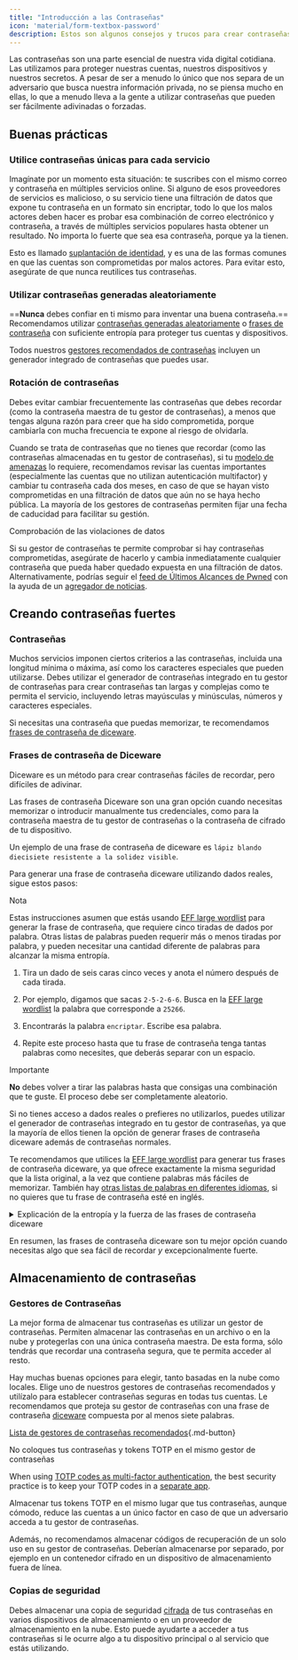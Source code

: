 ```yaml
---
title: "Introducción a las Contraseñas"
icon: 'material/form-textbox-password'
description: Estos son algunos consejos y trucos para crear contraseñas más seguras y mantener a salvo tus cuentas.
---
```


Las contraseñas son una parte esencial de nuestra vida digital cotidiana. Las utilizamos para proteger nuestras cuentas, nuestros dispositivos y nuestros secretos. A pesar de ser a menudo lo único que nos separa de un adversario que busca nuestra información privada, no se piensa mucho en ellas, lo que a menudo lleva a la gente a utilizar contraseñas que pueden ser fácilmente adivinadas o forzadas.

## Buenas prácticas

### Utilice contraseñas únicas para cada servicio

Imagínate por un momento esta situación: te suscribes con el mismo correo y contraseña en múltiples servicios online. Si alguno de esos proveedores de servicios es malicioso, o su servicio tiene una filtración de datos que expone tu contraseña en un formato sin encriptar, todo lo que los malos actores deben hacer es probar esa combinación de correo electrónico y contraseña, a través de múltiples servicios populares hasta obtener un resultado. No importa lo fuerte que sea esa contraseña, porque ya la tienen.

Esto es llamado [suplantación de identidad](https://en.wikipedia.org/wiki/Credential_stuffing), y es una de las formas comunes en que las cuentas son comprometidas por malos actores. Para evitar esto, asegúrate de que nunca reutilices tus contraseñas.

### Utilizar contraseñas generadas aleatoriamente

==**Nunca** debes confiar en ti mismo para inventar una buena contraseña.== Recomendamos utilizar [contraseñas generadas aleatoriamente](#passwords) o [frases de contraseña](#diceware-passphrases) con suficiente entropía para proteger tus cuentas y dispositivos.

Todos nuestros [gestores recomendados de contraseñas](../passwords.md) incluyen un generador integrado de contraseñas que puedes usar.

### Rotación de contraseñas

Debes evitar cambiar frecuentemente las contraseñas que debes recordar (como la contraseña maestra de tu gestor de contraseñas), a menos que tengas alguna razón para creer que ha sido comprometida, porque cambiarla con mucha frecuencia te expone al riesgo de olvidarla.

Cuando se trata de contraseñas que no tienes que recordar (como las contraseñas almacenadas en tu gestor de contraseñas), si tu [modelo de amenazas](threat-modeling.md) lo requiere, recomendamos revisar las cuentas importantes (especialmente las cuentas que no utilizan autenticación multifactor) y cambiar tu contraseña cada dos meses, en caso de que se hayan visto comprometidas en una filtración de datos que aún no se haya hecho pública. La mayoría de los gestores de contraseñas permiten fijar una fecha de caducidad para facilitar su gestión.

<div class="admonition tip" markdown>
<p class="admonition-title">Comprobación de las violaciones de datos</p>

Si su gestor de contraseñas te permite comprobar si hay contraseñas comprometidas, asegúrate de hacerlo y cambia inmediatamente cualquier contraseña que pueda haber quedado expuesta en una filtración de datos. Alternativamente, podrías seguir el [feed de Últimos Alcances de Pwned](https://feeds.feedburner.com/HaveIBeenPwnedLatestBreaches) con la ayuda de un [agregador de noticias](../news-aggregators.md).

</div>

## Creando contraseñas fuertes

### Contraseñas

Muchos servicios imponen ciertos criterios a las contraseñas, incluida una longitud mínima o máxima, así como los caracteres especiales que pueden utilizarse. Debes utilizar el generador de contraseñas integrado en tu gestor de contraseñas para crear contraseñas tan largas y complejas como te permita el servicio, incluyendo letras mayúsculas y minúsculas, números y caracteres especiales.

Si necesitas una contraseña que puedas memorizar, te recomendamos [frases de contraseña de diceware](#diceware-passphrases).

### Frases de contraseña de Diceware

Diceware es un método para crear contraseñas fáciles de recordar, pero difíciles de adivinar.

Las frases de contraseña Diceware son una gran opción cuando necesitas memorizar o introducir manualmente tus credenciales, como para la contraseña maestra de tu gestor de contraseñas o la contraseña de cifrado de tu dispositivo.

Un ejemplo de una frase de contraseña de diceware es `lápiz blando diecisiete resistente a la solidez visible`.

Para generar una frase de contraseña diceware utilizando dados reales, sigue estos pasos:

<div class="admonition Note" markdown>
<p class="admonition-title">Nota</p>

Estas instrucciones asumen que estás usando [EFF large wordlist](https://eff.org/files/2016/07/18/eff_large_wordlist.txt) para generar la frase de contraseña, que requiere cinco tiradas de dados por palabra. Otras listas de palabras pueden requerir más o menos tiradas por palabra, y pueden necesitar una cantidad diferente de palabras para alcanzar la misma entropía.

</div>

1. Tira un dado de seis caras cinco veces y anota el número después de cada tirada.

2. Por ejemplo, digamos que sacas `2-5-2-6-6`. Busca en la [EFF large wordlist](https://eff.org/files/2016/07/18/eff_large_wordlist.txt) la palabra que corresponde a `25266`.

3. Encontrarás la palabra `encriptar`. Escribe esa palabra.

4. Repite este proceso hasta que tu frase de contraseña tenga tantas palabras como necesites, que deberás separar con un espacio.

<div class="admonition warning" markdown>
<p class="admonition-title">Importante</p>

**No** debes volver a tirar las palabras hasta que consigas una combinación que te guste. El proceso debe ser completamente aleatorio.

</div>

Si no tienes acceso a dados reales o prefieres no utilizarlos, puedes utilizar el generador de contraseñas integrado en tu gestor de contraseñas, ya que la mayoría de ellos tienen la opción de generar frases de contraseña diceware además de contraseñas normales.

Te recomendamos que utilices la [EFF large wordlist](https://eff.org/files/2016/07/18/eff_large_wordlist.txt) para generar tus frases de contraseña diceware, ya que ofrece exactamente la misma seguridad que la lista original, a la vez que contiene palabras más fáciles de memorizar. También hay [otras listas de palabras en diferentes idiomas](https://theworld.com/~reinhold/diceware.html#Diceware%20in%20Other%20Languages|outline), si no quieres que tu frase de contraseña esté en inglés.

<details class="note" markdown>
<summary>Explicación de la entropía y la fuerza de las frases de contraseña diceware</summary>

Para demostrar lo fuertes que son las frases de contraseña diceware, utilizaremos la frase de contraseña de siete palabras antes mencionada (`viewable fastness reluctant squishy seventeen shown pencil`) y [EFF large wordlist](https://eff.org/files/2016/07/18/eff_large_wordlist.txt) como ejemplo.

Una métrica para determinar la fuerza de una frase de contraseña diceware es cuánta entropía tiene. La entropía por palabra en una frase de contraseña diceware se calcula como <math> <mrow> <msub> <mtext>log</mtext> <mn>2</mn> </msub> <mo form="prefix" stretchy="false">(</mo> <mtext>PalabrasEnLista</mtext> <mo form="postfix" stretchy="false">)</mo> </mrow> </math> y la entropía global de la frase de contraseña se calcula como: <math> <mrow> <msub> <mtext>log</mtext> <mn>2</mn> </msub> <mo form="prefix" stretchy="false">(</mo> <msup> <mtext>PalabrasEnLista</mtext> <mtext>PalabrasEnFrase</mtext> </msup> <mo form="postfix" stretchy="false">)</mo> </mrow> </math>

Por tanto, cada palabra de la lista mencionada genera ~12,9 bits de entropía (<math> <mrow> <msub> <mtext>log</mtext> <mn>2</mn> </msub> <mo form="prefix" stretchy="false">(</mo> <mn>7776</mn> <mo form="postfix" stretchy="false">)</mo> </mrow> </math>), y una frase de contraseña de siete palabras derivada de ella tiene ~90,47 bits de entropía (<math> <mrow> <msub> <mtext>log</mtext> <mn>2</mn> </msub> <mo form="prefix" stretchy="false">(</mo> <msup> <mn>7776</mn> <mn>7</mn> </msup> <mo form="postfix" stretchy="false">)</mo> </mrow> </math>).

La [EFF large wordlist](https://eff.org/files/2016/07/18/eff_large_wordlist.txt) contiene 7776 palabras únicas. Para calcular la cantidad de posibles frases de contraseña, todo lo que tenemos que hacer es <math> <msup> <mtext>PalabrasEnLista</mtext> <mtext>PalabrasEnFrase</mtext> </msup> </math>o en nuestro caso, <math><msup><mn>7776</mn><mn>7</mn></msup></math>.

Pongamos todo esto en perspectiva: Una frase de siete palabras utilizando la [EFF large wordlist](https://eff.org/files/2016/07/18/eff_large_wordlist.txt) es una de las ~1.719.070.799.748.422.500.000.000.000 frases posibles.

Por término medio, se necesita probar el 50% de todas las combinaciones posibles para adivinar su frase. Teniendo esto en cuenta, incluso si tu adversario es capaz de realizar ~1.000.000.000.000 de intentos por segundo, aún tardaría ~27.255.689 años en adivinar tu frase de contraseña. Esto es así incluso si las siguientes cosas son ciertas:

- Tu adversario sabe que has utilizado el método diceware.
- Tu adversario conoce la lista de palabras específica que utilizaste.
- Tu adversario sabe cuántas palabras contiene tu frase de contraseña.

</details>

En resumen, las frases de contraseña diceware son tu mejor opción cuando necesitas algo que sea fácil de recordar *y* excepcionalmente fuerte.

## Almacenamiento de contraseñas

### Gestores de Contraseñas

La mejor forma de almacenar tus contraseñas es utilizar un gestor de contraseñas. Permiten almacenar las contraseñas en un archivo o en la nube y protegerlas con una única contraseña maestra. De esta forma, sólo tendrás que recordar una contraseña segura, que te permita acceder al resto.

Hay muchas buenas opciones para elegir, tanto basadas en la nube como locales. Elige uno de nuestros gestores de contraseñas recomendados y utilízalo para establecer contraseñas seguras en todas tus cuentas. Le recomendamos que proteja su gestor de contraseñas con una frase de contraseña [diceware](#diceware-passphrases) compuesta por al menos siete palabras.

[Lista de gestores de contraseñas recomendados](../passwords.md ""){.md-button}

<div class="admonition warning" markdown>
<p class="admonition-title">No coloques tus contraseñas y tokens TOTP en el mismo gestor de contraseñas</p>

When using [TOTP codes as multi-factor authentication](multi-factor-authentication.md#time-based-one-time-password-totp), the best security practice is to keep your TOTP codes in a [separate app](../multi-factor-authentication.md).

Almacenar tus tokens TOTP en el mismo lugar que tus contraseñas, aunque cómodo, reduce las cuentas a un único factor en caso de que un adversario acceda a tu gestor de contraseñas.

Además, no recomendamos almacenar códigos de recuperación de un solo uso en su gestor de contraseñas. Deberían almacenarse por separado, por ejemplo en un contenedor cifrado en un dispositivo de almacenamiento fuera de línea.

</div>

### Copias de seguridad

Debes almacenar una copia de seguridad [cifrada](../encryption.md) de tus contraseñas en varios dispositivos de almacenamiento o en un proveedor de almacenamiento en la nube. Esto puede ayudarte a acceder a tus contraseñas si le ocurre algo a tu dispositivo principal o al servicio que estás utilizando.
